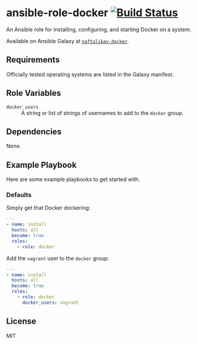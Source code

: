 # ansible-role-docker [![Build Status][svg:travis]][travis]

An Ansible role for installing, configuring, and starting Docker on a system.

Available on Ansible Galaxy at [`naftulikay.docker`][galaxy].

## Requirements

Officially tested operating systems are listed in the Galaxy manifest.

## Role Variables

<dl>
  <dt><code>docker_users</code></dt>
  <dd>A string or list of strings of usernames to add to the <code>docker</code> group.</dd>
<dl>

## Dependencies

None.

## Example Playbook

Here are some example playbooks to get started with.

### Defaults

Simply get that Docker dockering:

```yaml
---
- name: install
  hosts: all
  become: true
  roles:
    - role: docker
```

Add the `vagrant` user to the `docker` group:

```yaml
---
- name: install
  hosts: all
  become: true
  roles:
    - role: docker
      docker_users: vagrant
```

## License

MIT


 [svg:travis]: https://travis-ci.org/naftulikay/ansible-role-docker.svg?branch=master
 [travis]: https://travis-ci.org/naftulikay/ansible-role-docker
 [galaxy]: https://galaxy.ansible.com/naftulikay/docker/
